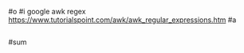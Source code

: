 #o
#i
google awk regex
https://www.tutorialspoint.com/awk/awk_regular_expressions.htm
#a
```
```
#sum
